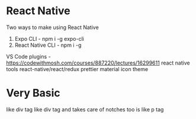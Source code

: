 # React Native

Two ways to make using React Native
1. Expo CLI             - npm i -g expo-cli
2. React Native CLI     - npm i -g 

VS Code plugins - https://codewithmosh.com/courses/887220/lectures/16299611
react native tools
react-native/react/redux
prettier
material icon theme

# Very Basic
<View> like div tag
<SafeAreaView> like div tag and takes care of notches too
<Text> is like p tag


